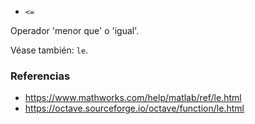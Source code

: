 * `<=`

Operador 'menor que' o 'igual'.

Véase también: `le`.

### Referencias

* https://www.mathworks.com/help/matlab/ref/le.html
* https://octave.sourceforge.io/octave/function/le.html
